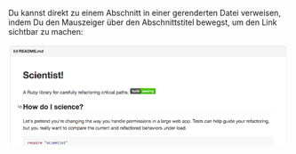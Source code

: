 Du kannst direkt zu einem Abschnitt in einer gerenderten Datei verweisen, indem Du den Mauszeiger über den Abschnittstitel bewegst, um den Link sichtbar zu machen:

![Abschnittslink innerhalb der README-Datei für das github/scientist-Repository](/assets/images/help/repository/readme-links.png)
